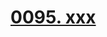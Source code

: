 # [0095. xxx](https://github.com/Tdahuyou/TNotes.react/tree/main/notes/0095.%20xxx)

<!-- region:toc -->

<!-- endregion:toc -->
